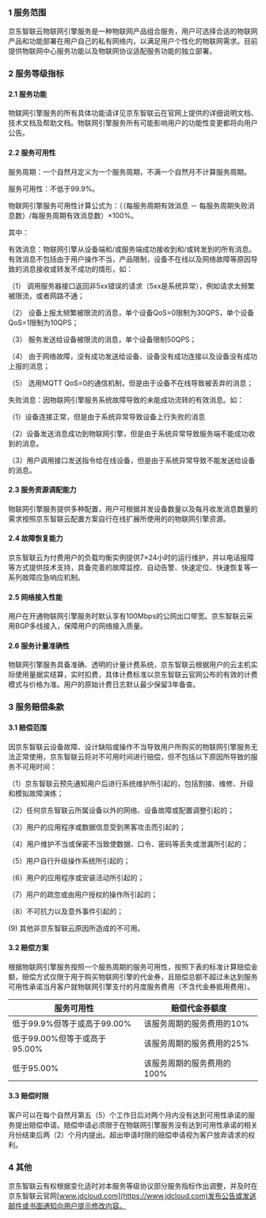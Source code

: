 ### 1 **服务范围**

京东智联云物联网引擎服务是一种物联网产品组合服务，用户可选择合适的物联网产品和功能部署在用户自己的私有网络内，以满足用户个性化的物联网需求。目前提供物联网中心服务功能以及物联网协议适配服务功能的独立部署。

### 2 **服务等级指标** 

#### 2.1 服务功能 

物联网引擎服务的所有具体功能请详见京东智联云在官网上提供的详细说明文档、技术文档及帮助文档。物联网引擎服务所有可能影响用户的功能性变更都将向用户公告。 

#### 2.2 **服务可用性**

服务周期：一个自然月定义为一个服务周期，不满一个自然月不计算服务周期。

服务可用性：不低于99.9%。

物联网引擎服务可用性计算公式为：（（每服务周期有效消息 － 每服务周期失败消息数）/每服务周期有效消息数）×100%。

 

其中：

有效消息：物联网引擎从设备端和/或服务端成功接收到和/或转发到的所有消息。有效消息不包括由于用户操作不当，产品限制，设备不在线以及网络故障等原因导致的消息接收或转发不成功的情形，如：

（1） 调用服务器接口返回非5xx错误的请求（5xx是系统异常），例如请求太频繁被限流，或者网路不通；

（2） 设备上报太频繁被限流的消息，单个设备QoS=0限制为30QPS，单个设备QoS=1限制为10QPS；

（3） 服务发送给设备被限流的消息，单个设备限制50QPS；

（4） 由于网络故障，没有成功发送给设备、设备没有成功连接以及设备没有成功上报的消息；

（5） 选用MQTT QoS=0的通信机制，但是由于设备不在线导致被丢弃的消息；

失败消息：因物联网引擎服务系统故障导致的未能成功流转的有效消息。如：

（1）设备连接正常，但是由于系统异常导致设备上行失败的消息

（2）设备发送消息成功到物联网引擎，但是由于系统异常导致服务端不能成功收到的消息。

（3）用户调用接口发送指令给在线设备，但是由于系统异常导致不能发送给设备的消息。

#### 2.3 服务资源调配能力 

物联网引擎服务提供多种配置，用户可根据并发设备数量以及每月收发消息数量的需求按照京东智联云配置方案自行在线扩展所使用的的物联网引擎资源。 

#### 2.4 故障恢复能力 

京东智联云为付费用户的负载均衡实例提供7×24小时的运行维护，并以电话报障等方式提供技术支持，具备完善的故障监控、自动告警、快速定位、快速恢复等一系列故障应急响应机制。 

#### 2.5 网络接入性能 

用户在开通物联网引擎服务时默认享有100Mbps的公网出口带宽。京东智联云采用BGP多线接入，保障用户的网络接入质量。 

#### 2.6 服务计量准确性 

物联网引擎服务具备准确、透明的计量计费系统，京东智联云根据用户的云主机实际使用量据实结算，实时扣费，具体计费标准以京东智联云官网公布的有效的计费模式与价格为准。用户的原始计费日志默认最少保留3年备查。 

### 3 服务赔偿条款 

#### 3.1 **赔偿范围**

因京东智联云设备故障、设计缺陷或操作不当导致用户所购买的物联网引擎服务无法正常使用，京东智联云将对不可用时间进行赔偿，但不包括以下原因所导致的服务不可用时间：

（1）京东智联云预先通知用户后进行系统维护所引起的，包括割接、维修、升级和模拟故障演练；

（2）任何京东智联云所属设备以外的网络、设备故障或配置调整引起的；

（3）用户的应用程序或数据信息受到黑客攻击而引起的；

（4）用户维护不当或保密不当致使数据、口令、密码等丢失或泄漏所引起的；

（5）用户自行升级操作系统所引起的；

（6）用户的应用程序或安装活动所引起的；

（7）用户的疏忽或由用户授权的操作所引起的；

（8）不可抗力以及意外事件引起的；

(9) 其他非京东智联云原因所造成的不可用。

#### 3.2 赔偿方案

根据物联网引擎服务按照一个服务周期的服务可用性，按照下表的标准计算赔偿金额，赔偿方式仅限于用于购买物联网引擎的代金券，且赔偿总额不超过未达到服务可用性承诺当月客户就物联网引擎支付的月度服务费用（不含代金券抵用费用）。

 

| 服务可用性                   | 赔偿代金券额度             |
| ---------------------------- | -------------------------- |
| 低于99.9%但等于或高于99.00%  | 该服务周期的服务费用的10%  |
| 低于99.00%但等于或高于95.00% | 该服务周期的服务费用的25%  |
| 低于95.00%                   | 该服务周期的服务费用的100% |

####  3.3 **赔偿时限**

客户可以在每个自然月第五（5）个工作日后对两个月内没有达到可用性承诺的服务提出赔偿申请。赔偿申请必须限于在物联网引擎服务没有达到可用性承诺的相关月份结束后两（2）个月内提出。超出申请时限的赔偿申请视为客户放弃请求的权利。

### 4 **其他**

京东智联云有权根据变化适时对本服务等级协议部分服务指标作出调整，并及时在京东智联云官网[www.jdcloud.com](https://www.jdcloud.com)发布公告或发送邮件或书面通知向用户提示修改内容。

